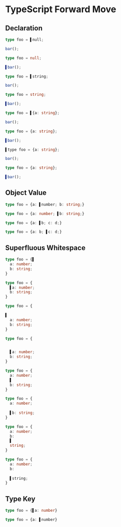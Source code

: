 # TypeScript Forward Move
## Declaration
```typescript
type foo = ▌null;

bar();
```
```typescript
type foo = null;

▌bar();
```

```typescript
type foo = ▌string;

bar();
```
```typescript
type foo = string;

▌bar();
```

```typescript
type foo = ▌{a: string};

bar();
```
```typescript
type foo = {a: string};

▌bar();
```

```typescript
▌type foo = {a: string};

bar();
```
```typescript
type foo = {a: string};

▌bar();
```

## Object Value
```typescript
type foo = {a: ▌number; b: string;}
```
```typescript
type foo = {a: number; ▌b: string;}
```

```typescript
type foo = {a: ▌b; c: d;}
```
```typescript
type foo = {a: b; ▌c: d;}
```

## Superfluous Whitespace
```typescript
type foo = {▌
  a: number;
  b: string;
} 
```
```typescript
type foo = {
  ▌a: number;
  b: string;
} 
```

```typescript
type foo = {

▌
  a: number;
  b: string;
} 
```
```typescript
type foo = {


  ▌a: number;
  b: string;
} 
```

```typescript
type foo = {
  a: number;
  ▌
  b: string;
} 
```
```typescript
type foo = {
  a: number;
  
  ▌b: string;
} 
```

```typescript
type foo = {
  a: number;
  b: 
  ▌
  string;
}
```
```typescript
type foo = {
  a: number;
  b: 
  
  ▌string;
}
```

## Type Key
```typescript
type foo = {▌a: number}
```
```typescript
type foo = {a: ▌number}
```